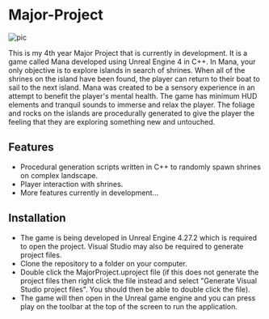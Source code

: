 # Major-Project
![pic](https://user-images.githubusercontent.com/93496368/166609940-c3250e2a-937b-4d01-869c-f0996e32b3f4.png)

This is my 4th year Major Project that is currently in development. It is a game called Mana developed using Unreal Engine 4 in C++. In Mana, your only objective is to explore islands in search of shrines. When all of the shrines on the island have been found, the player can return to their boat to sail to the next island. Mana was created to be a sensory experience in an attempt to benefit the player's mental health. The game has minimum HUD elements and tranquil sounds to immerse and relax the player. The foliage and rocks on the islands are procedurally generated to give the player the feeling that they are exploring something new and untouched.

## Features
* Procedural generation scripts written in C++ to randomly spawn shrines on complex landscape.
* Player interaction with shrines.
* More features currently in development...

## Installation
* The game is being developed in Unreal Engine 4.27.2 which is required to open the project. Visual Studio may also be required to generate project files.
* Clone the repository to a folder on your computer.
* Double click the MajorProject.uproject file (if this does not generate the project files then right click the file instead and select "Generate Visual Studio project files". You should then be able to double click the file).
* The game will then open in the Unreal game engine and you can press play on the toolbar at the top of the screen to run the application.
